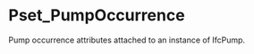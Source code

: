 # Pset_PumpOccurrence

Pump occurrence attributes attached to an instance of IfcPump.
<!-- end of short definition -->

